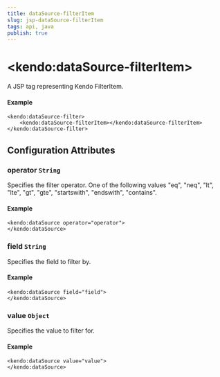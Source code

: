 ```yaml
---
title: dataSource-filterItem
slug: jsp-dataSource-filterItem
tags: api, java
publish: true
---
```


# \<kendo:dataSource-filterItem\>
A JSP tag representing Kendo FilterItem.

#### Example
    <kendo:dataSource-filter>
        <kendo:dataSource-filterItem></kendo:dataSource-filterItem>
    </kendo:dataSource-filter>


## Configuration Attributes


### operator `String`

Specifies the filter operator. One of the following values "eq", "neq", "lt", "lte", "gt", "gte", "startswith", "endswith", "contains".

#### Example
    <kendo:dataSource operator="operator">
    </kendo:dataSource>



### field `String`

Specifies the field to filter by.

#### Example
    <kendo:dataSource field="field">
    </kendo:dataSource>



### value `Object`

Specifies the value to filter for.

#### Example
    <kendo:dataSource value="value">
    </kendo:dataSource>


